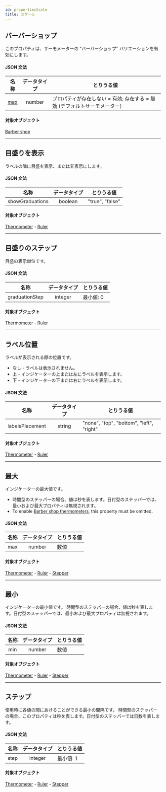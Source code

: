 ```yaml
---
id: propertiesScale
title: スケール
---
```


## バーバーショップ

このプロパティは、サーモメーターの "バーバーショップ" バリエーションを有効にします。

#### JSON 文法

|        名称       | データタイプ | とりうる値                                                         |
| :-------------: | :----: | ------------------------------------------------------------- |
| [max](#maximum) | number | プロパティが存在しない = 有効; 存在する = 無効 (デフォルトサーモメーター) |

#### 対象オブジェクト

[Barber shop](progressIndicator.md#barber-shop)

***

## 目盛りを表示

ラベルの隣に目盛を表示、または非表示にします。

#### JSON 文法

|        名称       |  データタイプ | とりうる値           |
| :-------------: | :-----: | --------------- |
| showGraduations | boolean | "true", "false" |

#### 対象オブジェクト

[Thermometer](progressIndicator.md#thermometer) - [Ruler](ruler.md#ruler)

***

## 目盛りのステップ

目盛の表示単位です。

#### JSON 文法

|       名称       |  データタイプ | とりうる値  |
| :------------: | :-----: | ------ |
| graduationStep | integer | 最小値: 0 |

#### 対象オブジェクト

[Thermometer](progressIndicator.md#thermometer) - [Ruler](ruler.md#ruler)

***

## ラベル位置

ラベルが表示される際の位置です。

- なし - ラベルは表示されません。
- 上 - インジケーターの上または左にラベルを表示します。
- 下 - インジケーターの下または右にラベルを表示します。

#### JSON 文法

|        名称       | データタイプ | とりうる値                                    |
| :-------------: | :----: | ---------------------------------------- |
| labelsPlacement | string | "none", "top", "bottom", "left", "right" |

#### 対象オブジェクト

[Thermometer](progressIndicator.md#thermometer) - [Ruler](ruler.md#ruler)

***

## 最大

インジケーターの最大値です。

- 時間型のステッパーの場合、値は秒を表します。日付型のステッパーでは、最小および最大プロパティは無視されます。
- To enable [Barber shop thermometers](progressIndicator.md#barber-shop), this property must be omitted.

#### JSON 文法

|  名称 | データタイプ | とりうる値 |
| :-: | :----: | ----- |
| max | number | 数値    |

#### 対象オブジェクト

[Thermometer](progressIndicator.md#thermometer) - [Ruler](ruler.md#ruler) - [Stepper](stepper.md#stepper)

***

## 最小

インジケーターの最小値です。 時間型のステッパーの場合、値は秒を表します。日付型のステッパーでは、最小および最大プロパティは無視されます。

#### JSON 文法

|  名称 | データタイプ | とりうる値 |
| :-: | :----: | ----- |
| min | number | 数値    |

#### 対象オブジェクト

[Thermometer](progressIndicator.md#thermometer) - [Ruler](ruler.md#ruler) - [Stepper](stepper.md#stepper)

***

## ステップ

使用時に各値の間にあけることができる最小の間隔です。 時間型のステッパーの場合、このプロパティは秒を表します。日付型のステッパーでは日数を表します。

#### JSON 文法

|  名称  |  データタイプ | とりうる値  |
| :--: | :-----: | ------ |
| step | integer | 最小値: 1 |

#### 対象オブジェクト

[Thermometer](progressIndicator.md#thermometer) - [Ruler](ruler.md#ruler) - [Stepper](stepper.md#stepper)
